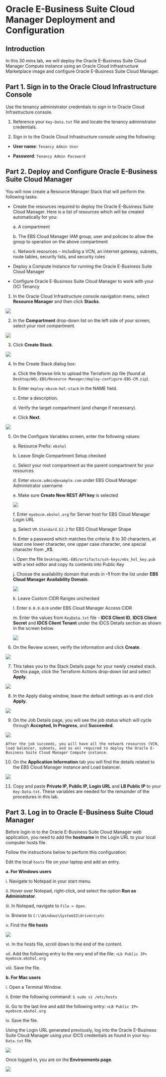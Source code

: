 # Oracle E-Business Suite Cloud Manager Deployment and Configuration

## Introduction
In this 30 mins lab, we will deploy the Oracle E-Business Suite Cloud Manager Compute instance using an Oracle Cloud Infrastructure Marketplace image and configure Oracle E-Business Suite Cloud Manager.

## Part 1. Sign in to the Oracle Cloud Infrastructure Console

Use the tenancy administrator credentials to sign in to Oracle Cloud Infrastructure console.

1. Reference your ``Key-Data.txt`` file and locate the tenancy administrator credentials.

2. Sign in to the Oracle Cloud Infrastructure console using the following:

* **User name**: ``Tenancy Admin User``

* **Password**: ``Tenancy Admin Password``

## Part 2. Deploy and Configure Oracle E-Business Suite Cloud Manager

You will now create a Resource Manager Stack that will perform the following tasks:

* Create the resources required to deploy the Oracle E-Business Suite Cloud Manager. Here is a list of resources which will be created automatically for you:

    a. A compartment

    b. The EBS Cloud Manager IAM group, user and policies to allow the group to operation on the above compartment

    c. Network resources – including a VCN, an internet gateway, subnets, route tables, security lists, and security rules
    
* Deploy a Compute Instance for running the Oracle E-Business Suite Cloud Manager

* Configure Oracle E-Business Suite Cloud Manager to work with your OCI Tenancy

1. In the Oracle Cloud Infrastructure console navigation menu, select **Resource Manager** and then click **Stacks**.

![](./images/1.png "")

2. In the **Compartment** drop-down list on the left side of your screen, select your root compartment.

![](./images/2.png "")

3. Click **Create Stack**.

![](./images/3.png "")

4. In the Create Stack dialog box:

    a. Click the Browse link to upload the Terraform zip file (found at ``Desktop/HOL-EBS/Resource Manager/deploy-configure-EBS-CM.zip``).

    b. Enter ``deploy-ebscm-hol-stack`` in the NAME field.

    c. Enter a description.

    d. Verify the target compartment (and change if necessary). 

    e. Click **Next**.

![](./images/4.png "")

5. On the Configure Variables screen, enter the following values:

    a. Resource Prefix: ``ebshol``

    b. Leave Single Compartment Setup checked

    c. Select your root compartment as the parent compartment for your resources

    d. Enter ``ebscm.admin@example.com`` under EBS Cloud Manager Administrator username

    e. Make sure **Create New REST API key** is selected

    ![](./images/5.png "")

    f. Enter ``myebscm.ebshol.org`` for Server host for EBS Cloud Manager Login URL

    g. Select ``VM.Standard.E2.2`` for EBS Cloud Manager Shape

    h. Enter a password which matches the criteria: 8 to 30 characters, at least one lower character, one upper case character, one special character from _#$.

    i. Open the file ``Desktop/HOL-EBS/artifacts/ssh-keys/ebs_hol_key.pub`` with a text editor and copy its contents into Public Key

    j. Choose the availability domain that ends in **-1** from the list under **EBS Cloud Manager Availability Domain**.

    ![](./images/6.png "")

    k. Leave Custom CIDR Ranges unchecked

    l. Enter ``0.0.0.0/0`` under EBS Cloud Manager Access CIDR

    m. Enter the values from ``KeyData.txt`` file - **IDCS Client ID**, **IDCS Client Secret** and **IDCS Client Tenant** under the IDCS Details section as shown       in the screen below.

    ![](./images/7.png "")

6. On the Review screen, verify the information and click **Create**.

![](./images/8.png "")

7. This takes you to the Stack Details page for your newly created stack. On this page, click the Terraform Actions drop-down list and select **Apply**.

![](./images/9.png "")

8. In the Apply dialog window, leave the default settings as-is and click **Apply**.

![](./images/10.png "")

9. On the Job Details page, you will see the job status which will cycle through **Accepted, In Progress**, and **Succeeded**.

![](./images/11.png "")

``After the job succeeds, you will have all the network resources (VCN, load balancer, subnets, and so on) required to deploy the Oracle E-Business Suite Cloud Manager Compute instance.``

10. On the **Application Information** tab you will find the details related to the EBS Cloud Manager instance and Load balancer.

![](./images/12.png "")

11. Copy and paste **Private IP, Public IP, Login URL** and **LB Public IP** to your ``Key-Data.txt``. These variables are needed for the remainder of the procedures in this lab.

## Part 3. Log in to Oracle E-Business Suite Cloud Manager

Before login in to the Oracle E-Business Suite Cloud Manager web application, you need to add the **hostname** in the Login URL to your local computer hosts file. 

Follow the instructions below to perform this configuration:

Edit the local ``hosts`` file on your laptop and add an entry. 

  **a. For Windows users**

   i. Navigate to Notepad in your start menu.
    
   ii. Hover over Notepad, right-click, and select the option **Run as Administrator**.
    
   iii. In Notepad, navigate to ``File > Open``.
    
   iv. Browse to ``C:\\Windows\System32\drivers\etc``
    
   v. Find the **file hosts**

   ![](./images/13.png "")

   vi. In the hosts file, scroll down to the end of the content.

   vii. Add the following entry to the very end of the file: ``<Lb Public IP> myebscm.ebshol.org``

   viii. Save the file.

 **b. For Mac users**

   i. Open a Terminal Window.

   ii. Enter the following command: ``$ sudo vi /etc/hosts``

   iii. Go to the last line and add the following entry: ``<LB Public IP> myebscm.ebshol.org``

   iv. Save the file.

Using the Login URL generated previously, log into the Oracle E-Business Suite Cloud Manager using your IDCS credentials as found in your ``Key-Data.txt`` file.

![](./images/14.png "")

Once logged in, you are on the **Environments page**.

![](./images/15.png "")
